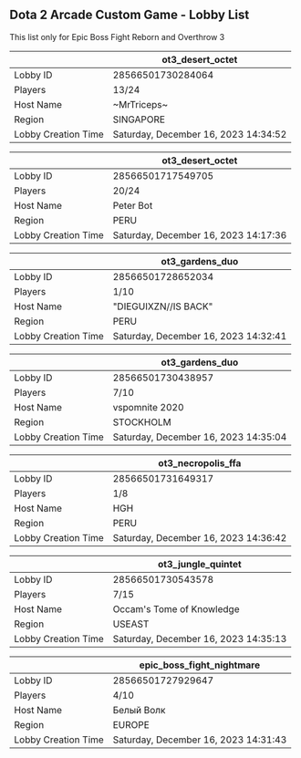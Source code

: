 ## Dota 2 Arcade Custom Game - Lobby List

This list only for Epic Boss Fight Reborn and Overthrow 3

|  | ot3_desert_octet |
| ------ | ------ |
| Lobby ID | 28566501730284064 |
| Players | 13/24 |
| Host Name | ~MrTriceps~ |
| Region | SINGAPORE |
| Lobby Creation Time | Saturday, December 16, 2023 14:34:52 |


|  | ot3_desert_octet |
| ------ | ------ |
| Lobby ID | 28566501717549705 |
| Players | 20/24 |
| Host Name | Peter Bot |
| Region | PERU |
| Lobby Creation Time | Saturday, December 16, 2023 14:17:36 |


|  | ot3_gardens_duo |
| ------ | ------ |
| Lobby ID | 28566501728652034 |
| Players | 1/10 |
| Host Name | "DIEGUIXZN//IS BACK" |
| Region | PERU |
| Lobby Creation Time | Saturday, December 16, 2023 14:32:41 |


|  | ot3_gardens_duo |
| ------ | ------ |
| Lobby ID | 28566501730438957 |
| Players | 7/10 |
| Host Name | vspomnite 2020 |
| Region | STOCKHOLM |
| Lobby Creation Time | Saturday, December 16, 2023 14:35:04 |


|  | ot3_necropolis_ffa |
| ------ | ------ |
| Lobby ID | 28566501731649317 |
| Players | 1/8 |
| Host Name | HGH |
| Region | PERU |
| Lobby Creation Time | Saturday, December 16, 2023 14:36:42 |


|  | ot3_jungle_quintet |
| ------ | ------ |
| Lobby ID | 28566501730543578 |
| Players | 7/15 |
| Host Name | Occam's Tome of Knowledge |
| Region | USEAST |
| Lobby Creation Time | Saturday, December 16, 2023 14:35:13 |


|  | epic_boss_fight_nightmare |
| ------ | ------ |
| Lobby ID | 28566501727929647 |
| Players | 4/10 |
| Host Name | Белый Волк |
| Region | EUROPE |
| Lobby Creation Time | Saturday, December 16, 2023 14:31:43 |


